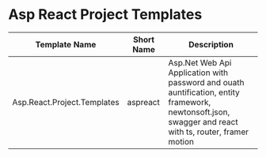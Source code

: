 # Asp React Project Templates  

| Template Name               | Short Name | Description                                                                                                                                            |
|-----------------------------|------------|--------------------------------------------------------------------------------------------------------------------------------------------------------|
| Asp.React.Project.Templates | aspreact   | Asp.Net Web Api Application with password and ouath auntification, entity framework, newtonsoft.json, swagger and react with ts, router, framer motion |

